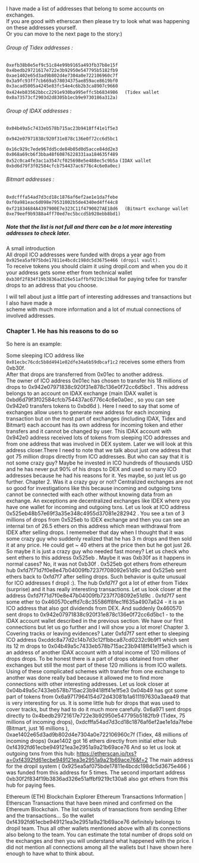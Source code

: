 I have made a list of addresses that belong to some accounts on exchanges.  
If you are good with etherscan then please try to look what was happening on these addresses yourself.  
Or you can move to the next page to the story:)  

###### Group of Tidex addresses :
``
0xefb38b0e5ef9c51c84e99b9165a493fb37b8e15f  
``
``
0x4bedb29721617e722e3b92950e547795b5182fb9  
``
``
0xae1402e65d3ad9b802d4e7304a0e722106960c7f  
``
``
0x3a9fc93ff7cb669a578034375ae859ace8619bf0  
``
``
0x3acad5005a4245e83fc54e4c6b2b3ca8907c9660  
``
``
0x424eb83562bbcc2291e930ba995effc5b6834986  
``
``
(Tidex wallet 0x0a73573cf2903d2d8305b1ecb9e9730186a312a)  
``


###### Group of IDAX addresses :  
``
0x04b49a5c7433eb578b715ac23b9418ff41e1f5e3
``

``
0x942e07971838c920f31e878c136e0f72cc6d5bc1
``

``
0x16c929c7ede967dd5cde84b05d0d5acce84dd2e3
``
``
0x068a69cb6f3bba48f60876228331aa184635f489
``
``
0x52c0ca4fe3ac1a3547cf025698e5e488ec5c9b5a
``
``
(IDAX wallet 0xbd6d79f3f02584cfcb754437ac6776c4c6e0a0ec)  
``

###### Bitmart addresses :  
``
0xdcfffa54ad7d3cd18c1876af6ef2ae1e1da7febe  
``
``
0xf0a981eac6d098e79531002b5de4340ed4ff44c8  
``
``
0xf21834684A4397900E7e323C11f4790027AE18d6  
``
``
(Bitmart exchange wallet 0xe79eef9b9388a4ff70ed7ec5bccd5b928ebb8bd1)  
``
##### Note that the list is not full and there can be a lot more interesting addresses to check later.  

A small introduction  
All dropil ICO addresses were funded with drops a year ago from  
``
0x925ea5af075bde17811e4bcdc198dc5d3675e466 (dropil vault).
``  
To receive tokens you should claim it using dropil.com and when you do it your address gets some ether from technical wallet  
``
0xb30f2f834f19b3836ad326e51affbf9219c130a8
``
for paying txfee for transfer drops to an address that you choose.  

I will tell about just a little part of interesting addresses and transactions but I also have made a  
scheme with much more information and a lot of mutual connections of involved addresses.  

### Chapter 1. He has his reasons to do so
So here is an example:  

Some sleeping ICO address like
``
0x01ecbc76cdc5b8d4941e02dfe34a6b59dbcaf1c2
``
receives some ethers from 0xb30f.  
After that drops are transferred from 0x01ec to another address.  
The owner of ICO address 0x01ec has chosen to transfer his 18 millions of drops to
0x942e07971838c920f31e878c136e0f72cc6d5bc1 . This address belongs to an account on
IDAX exchange (main IDAX wallet is 0xbd6d79f3f02584cfcb754437ac6776c4c6e0a0ec , so you
can see 0x942e0 transfers tokens to 0xbd6d ).
Here I need to say that some of exchanges allow users to generate new address for each
incoming transaction but on the most part of exchanges (including IDAX, Tidex and Bitmart)
each account has its own address for incoming token and ether transfers and it cannot be
changed by user.
This IDAX account with 0x942e0 address received lots of tokens from sleeping ICO addresses
and from one address that was involved in DEX system. Later we will look at this address
closer.There I need to note that we talk about just one address that got 75 million drops
directly from ICO addresses.
But who can say that it is not some crazy guy? Maybe he invested in ICO hundreds of
thousands USD and he has never put 90% of his drops to DEX and used so many ICO
addresses because he had his reasons for it. Yes maybe, so just let us go further.
Chapter 2. Was it a crazy guy or not?
Centralized exchanges are not so good for investigations like this because incoming and
outgoing txns cannot be connected with each other without knowing data from an exchange.
An exceptions are decentralized exchanges like IDEX where you have one wallet for incoming
and outgoing txns.
Let us look at ICO address 0x525eb48b57e69f3a35e348c4955d37081e282942 .
You see a txn of 3 millions of drops from 0x525eb to IDEX exchange and then you can see an
internal txn of 26.5 ethers on this address which mean withdrawal from IDEX after selling drops.
I rememeber that day when I thought that it was some crazy guy who suddenly realized that he
has 3 m drops and then sold it at any price. He could get ~ 40 ethers at the price then but he got
just 26. So maybe it is just a crazy guy who needed fast money?
Let us check who sent ethers to this address 0x525eb . Maybe it was 0xb30f as it happens in
normal cases? No, it was not 0xb30f .
0x525eb got ethers from ethereum hub 0xfd7f71d7f0e8e47b04009fb7237f708092e51d9c and
0x525eb sent ethers back to 0xfd7f7 after selling drops. Such behavior is quite unusual for ICO
addresses f dropil :). The hub 0xfd7f7 got a lot of ether from Tidex (surprise) and it has really
interesting transactions.
Let us look closer at the address 0xfd7f71d7f0e8e47b04009fb7237f708092e51d9c .
0xfd7f7 sent some ether to 0x460570ceffd7c8c35586ff8fec1f635a4907a624 - it is an ICO
address that also got dividends from DEX. And suddenly 0x460570 sent drops to
0x942e07971838c920f31e878c136e0f72cc6d5bc1 - to the IDAX account wallet described in the
previous section. We have our first connections but let us go further and I will show you a lot
more!
Chapter 3. Covering tracks or leaving evidences?
Later 0xfd7f7 sent ether to sleeping ICO address
0xcddc8a77d2c14b7d3c12f1bbca87cd0232c9b9f1 which sent its 12 m drops to
0x04b49a5c7433eb578b715ac23b9418ff41e1f5e3 which is an address of another IDAX
account with a total income of 120 millions of drops drops.
To be honest there is a part of drops obtained from other exchanges but still the most part of
these 120 millions is from ICO wallets. Using of these complicated schemes with transfer from
one exchange to another was done really bad because it allowed me to find more connections
with other interesting addresses.
Let us look closer at 0x04b49a5c7433eb578b715ac23b9418ff41e1f5e3
0x04b49 has got some part of tokens from 0x6a9717964154d72d43081b1a611197630a3aea49
that is very interesting for us. It is some little hub for drops that was used to cover tracks, but
they had to do it much more carefully.
0x6a971 sent drops directly to
0x4bedb29721617e722e3b92950e547795b5182fb9 (Tidex, 75 millions of incoming drops),
0xdcfffa54ad7d3cd18c1876af6ef2ae1e1da7febe (Bitmart, just 16 millions ),
0xae1402e65d3ad9b802d4e7304a0e722106960c7f (Tidex, 48 millions of incoming drops)
0xae1402 got 16 ethers directly from initial ether hub
0xf4392fd61ecbe949121ea3e2951a9a21b69ace76
And so let us look at outgoing txns from this hub:
https://etherscan.io/txs?a=0xf4392fd61ecbe949121ea3e2951a9a21b69ace76&f=2
The main address for the dropil system ( 0x925ea5af075bde17811e4bcdc198dc5d3675e466 )
was funded from this address for 5 times. The second important address
0xb30f2f834f19b3836ad326e51affbf9219c130a8 also got ethers from this hub for paying fees.

Ethereum (ETH) Blockchain Explorer
Ethereum Transactions Information | Etherscan
Transactions that have been mined and confirmed on the Ethereum Blockchain. The list consists of transactions from sending Ether and the transactions...
So the wallet 0xf4392fd61ecbe949121ea3e2951a9a21b69ace76 definitely belongs to
dropil team.
Thus all other wallets mentioned above with all its connections also belong to the team. You can
estimate the total number of drops sold on the exchanges and then you will understand what
happened with the price.
I did not mention all connections among all the wallets but I have shown here enough to have
what to think about.
